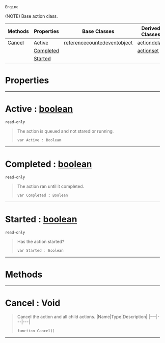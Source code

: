 `Engine`

(NOTE) Base action class.

|Methods|Properties|Base Classes|Derived Classes|
|---|---|---|---|
|[ Cancel](https://github.com/ArendDanielek/ZeroDocsTest/blob/master/code_reference/class_reference/action.markdown#cancel-void)|[ Active](https://github.com/ArendDanielek/ZeroDocsTest/blob/master/code_reference/class_reference/action.markdown#active-zero-engine-docum)|[referencecountedeventobject](https://github.com/ArendDanielek/ZeroDocsTest/blob/master/code_reference/class_reference/referencecountedeventobject.markdown)|[actiondelay](https://github.com/ArendDanielek/ZeroDocsTest/blob/master/code_reference/class_reference/actiondelay.markdown)|
| |[ Completed](https://github.com/ArendDanielek/ZeroDocsTest/blob/master/code_reference/class_reference/action.markdown#completed-zero-engine-do)| |[actionset](https://github.com/ArendDanielek/ZeroDocsTest/blob/master/code_reference/class_reference/actionset.markdown)|
| |[ Started](https://github.com/ArendDanielek/ZeroDocsTest/blob/master/code_reference/class_reference/action.markdown#started-zero-engine-docu)| | |


 #  Properties


---  
 #  Active : [boolean](https://github.com/ArendDanielek/ZeroDocsTest/blob/master/code_reference/zilch_base_types/boolean.markdown)

 `read-only`

> The action is queued and not stared or running.
> ``` lang=cpp, name=Zilch
> var Active : Boolean


---  
 #  Completed : [boolean](https://github.com/ArendDanielek/ZeroDocsTest/blob/master/code_reference/zilch_base_types/boolean.markdown)

 `read-only`

> The action ran until it completed.
> ``` lang=cpp, name=Zilch
> var Completed : Boolean


---  
 #  Started : [boolean](https://github.com/ArendDanielek/ZeroDocsTest/blob/master/code_reference/zilch_base_types/boolean.markdown)

 `read-only`

> Has the action started?
> ``` lang=cpp, name=Zilch
> var Started : Boolean


---  
 #  Methods


---  
 #  Cancel : Void

> Cancel the action and all child actions.
> |Name|Type|Description|
> |---|---|---|
> ``` lang=cpp, name=Zilch
> function Cancel()
> ``` 


---  
 
  
  
  
  
  
  
  

 